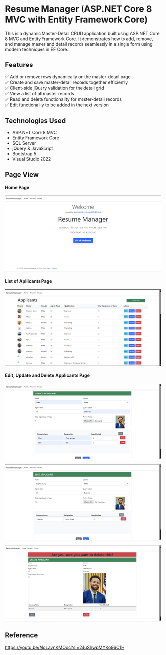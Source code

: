﻿# Resume Manager (ASP.NET Core 8 MVC with Entity Framework Core)
This is a dynamic Master-Detail CRUD application built using ASP.NET Core 8 MVC and Entity Framework Core. It demonstrates how to add, remove, and manage master and detail records seamlessly in a single form using modern techniques in EF Core.

## Features
✅ Add or remove rows dynamically on the master-detail page  
✅ Create and save master-detail records together efficiently  
✅ Client-side jQuery validation for the detail grid  
✅ View a list of all master records  
✅ Read and delete functionality for master-detail records  
✅ Edit functionality to be added in the next version  

## Technologies Used
- ASP.NET Core 8 MVC
- Entity Framework Core
- SQL Server
- jQuery & JavaScript
- Bootstrap 5
- Visual Studio 2022

## Page View
#### Home Page
![Home Page](screenshots/rm_home.png)

#### List of Apllicants Page
![Books Page](screenshots/applicants.png)


#### Edit, Update and Delete Applicants Page
![Create Book](screenshots/rm_create.png)

![Updaet Book ](screenshots/rm_edit.png)

![Delete Book](screenshots/rm_delete.png)

## Reference
https://youtu.be/MoLaynKMOoc?si=24uShwpMYKo96C1H
